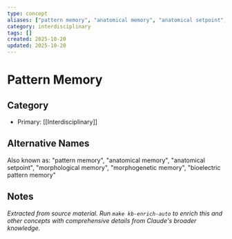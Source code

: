 ```yaml
---
type: concept
aliases: ["pattern memory", "anatomical memory", "anatomical setpoint", "morphological memory", "morphogenetic memory", "bioelectric pattern memory"]
category: interdisciplinary
tags: []
created: 2025-10-20
updated: 2025-10-20
---
```


# Pattern Memory

## Category

- Primary: [[Interdisciplinary]]

## Alternative Names

Also known as: "pattern memory", "anatomical memory", "anatomical setpoint", "morphological memory", "morphogenetic memory", "bioelectric pattern memory"

## Notes

*Extracted from source material. Run `make kb-enrich-auto` to enrich this and other concepts with comprehensive details from Claude's broader knowledge.*

